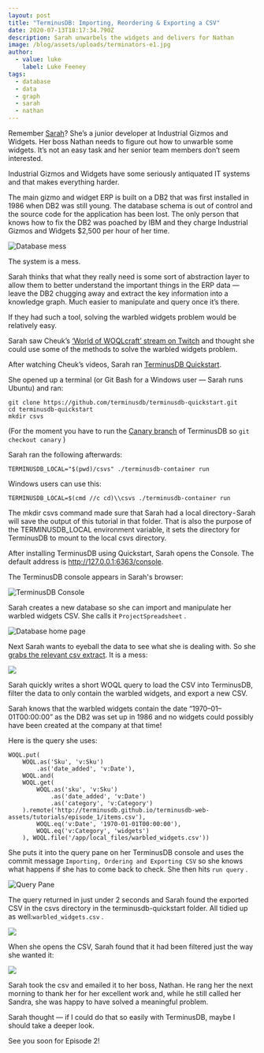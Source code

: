 ```yaml
---
layout: post
title: "TerminusDB: Importing, Reordering & Exporting a CSV"
date: 2020-07-13T18:17:34.790Z
description: Sarah unwarbels the widgets and delivers for Nathan
image: /blog/assets/uploads/terminators-e1.jpg
author:
  - value: luke
    label: Luke Feeney
tags:
  - database
  - data
  - graph
  - sarah
  - nathan
---
```

Remember [Sarah](https://youtu.be/xseqLEMF7YQ)? She’s a junior developer at Industrial Gizmos and Widgets. Her boss Nathan needs to figure out how to unwarble some widgets. It’s not an easy task and her senior team members don’t seem interested.

Industrial Gizmos and Widgets have some seriously antiquated IT systems and that makes everything harder.

The main gizmo and widget ERP is built on a DB2 that was first installed in 1986 when DB2 was still young. The database schema is out of control and the source code for the application has been lost. The only person that knows how to fix the DB2 was poached by IBM and they charge Industrial Gizmos and Widgets $2,500 per hour of her time.

![Database mess](/blog/assets/uploads/0-y0pbrnz9kyjcbz64.png)

The system is a mess.

Sarah thinks that what they really need is some sort of abstraction layer to allow them to better understand the important things in the ERP data — leave the DB2 chugging away and extract the key information into a knowledge graph. Much easier to manipulate and query once it’s there.

If they had such a tool, solving the warbled widgets problem would be relatively easy.

Sarah saw Cheuk’s [‘World of WOQLcraft’ stream on Twitch](https://www.twitch.tv/videos/578697754) and thought she could use some of the methods to solve the warbled widgets problem.

After watching Cheuk’s videos, Sarah ran [TerminusDB Quickstart](https://github.com/terminusdb/terminusdb-quickstart).

She opened up a terminal (or Git Bash for a Windows user — Sarah runs Ubuntu) and ran:

```git
git clone https://github.com/terminusdb/terminusdb-quickstart.git
cd terminusdb-quickstart
mkdir csvs
```

(For the moment you have to run the [Canary branch](https://martinfowler.com/bliki/CanaryRelease.html) of TerminusDB so `git checkout canary` )

Sarah ran the following afterwards:

`TERMINUSDB_LOCAL="$(pwd)/csvs" ./terminusdb-container run`

Windows users can use this:

`TERMINUSDB_LOCAL=$(cmd //c cd)\\csvs ./terminusdb-container run`

The mkdir csvs command made sure that Sarah had a local directory - Sarah will save the output of this tutorial in that folder. That is also the purpose of the TERMINUSDB_LOCAL environment variable, it sets the directory for TerminusDB to mount to the local csvs directory.

After installing TerminusDB using Quickstart, Sarah opens the Console. The default address is <http://127.0.0.1:6363/console>.

The TerminusDB console appears in Sarah's browser:

![TerminusDB Console](/blog/assets/uploads/1-xwodx4vjqd2rfhjy4s6vyw.png)

Sarah creates a new database so she can import and manipulate her warbled widgets CSV. She calls it `ProjectSpreadsheet` .

![Database home page](/blog/assets/uploads/capture.jpg)

Next Sarah wants to eyeball the data to see what she is dealing with. So she [grabs the relevant csv extract](http://terminusdb.github.io/terminusdb-web-assets/tutorials/episode_1/items.csv). It is a mess:

![](/blog/assets/uploads/1-afcu7rbzqti3mf6b_4vbyq.png)

Sarah quickly writes a short WOQL query to load the CSV into TerminusDB, filter the data to only contain the warbled widgets, and export a new CSV.

Sarah knows that the warbled widgets contain the date “1970–01–01T00:00:00” as the DB2 was set up in 1986 and no widgets could possibly have been created at the company at that time!

Here is the query she uses:

```
WOQL.put(
    WOQL.as('Sku', 'v:Sku')
        .as('date_added', 'v:Date'),
    WOQL.and(
    WOQL.get(
        WOQL.as('sku', 'v:Sku')
            .as('date_added', 'v:Date')
            .as('category', 'v:Category')
    ).remote('http://terminusdb.github.io/terminusdb-web-assets/tutorials/episode_1/items.csv'),
        WOQL.eq('v:Date', '1970-01-01T00:00:00'),
        WOQL.eq('v:Category', 'widgets')
    ), WOQL.file('/app/local_files/warbled_widgets.csv'))
```

She puts it into the query pane on her TerminusDB console and uses the commit message `Importing, Ordering and Exporting CSV` so she knows what happens if she has to come back to check. She then hits `run query` .

![Query Pane](/blog/assets/uploads/1-x78t8j595bj3vwtenc5ccg.png)

The query returned in just under 2 seconds and Sarah found the exported CSV in the csvs directory in the terminusdb-quickstart folder. All tidied up as well:`warbled_widgets.csv` .

![](/blog/assets/uploads/1-_mlemhvuwa4s9zz5spzqga.png)

When she opens the CSV, Sarah found that it had been filtered just the way she wanted it:

![](/blog/assets/uploads/1-siz8rg_72p-ud0fboiqzmq.png)

Sarah took the csv and emailed it to her boss, Nathan. He rang her the next morning to thank her for her excellent work and, while he still called her Sandra, she was happy to have solved a meaningful problem.

Sarah thought — if I could do that so easily with TerminusDB, maybe I should take a deeper look.

See you soon for Episode 2!